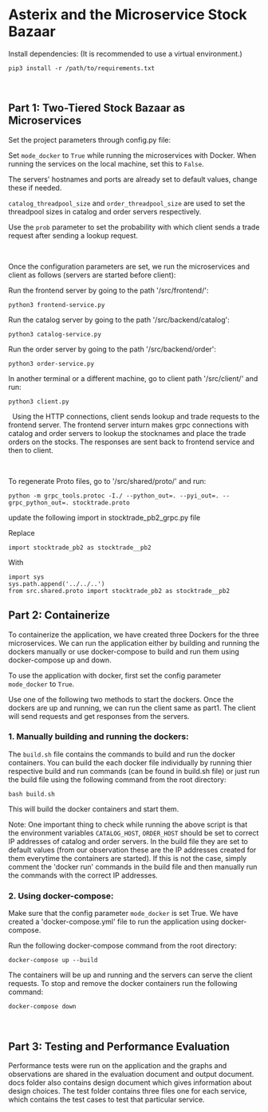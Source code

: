 # Asterix and the Microservice Stock Bazaar

Install dependencies: (It is recommended to use a virtual environment.)

```
pip3 install -r /path/to/requirements.txt
```

&nbsp;

## Part 1: Two-Tiered Stock Bazaar as Microservices

Set the project parameters through config.py file:

Set `mode_docker` to `True` while running the microservices with Docker. When running the services on the local machine, set this to `False`.

The servers' hostnames and ports are already set to default values, change these if needed.

`catalog_threadpool_size` and `order_threadpool_size` are used to set the threadpool sizes in catalog and order servers respectively.

Use the `prob` parameter to set the probability with which client sends a trade request after sending a lookup request.

&nbsp;
&nbsp;

Once the configuration parameters are set, we run the microservices and client as follows (servers are started before client):

Run the frontend server by going to the path '/src/frontend/':

```
python3 frontend-service.py
```

Run the catalog server by going to the path '/src/backend/catalog':

```
python3 catalog-service.py
```

Run the order server by going to the path '/src/backend/order':

```
python3 order-service.py
```

In another terminal or a different machine, go to client path '/src/client/' and run:

```
python3 client.py
```

&nbsp;
Using the HTTP connections, client sends lookup and trade requests to the frontend server. The frontend server inturn makes grpc connections with catalog and order servers to lookup the stocknames and place the trade orders on the stocks. The responses are sent back to frontend service and then to client.

&nbsp;

To regenerate Proto files, go to '/src/shared/proto/' and run:

```
python -m grpc_tools.protoc -I./ --python_out=. --pyi_out=. --grpc_python_out=. stocktrade.proto
```
update the following import in stocktrade_pb2_grpc.py file

Replace
```
import stocktrade_pb2 as stocktrade__pb2
```
With
```
import sys
sys.path.append('../../..')
from src.shared.proto import stocktrade_pb2 as stocktrade__pb2
```

## Part 2: Containerize

To containerize the application, we have created three Dockers for the three microservices. We can run the application either by building and running the dockers manually or use docker-compose to build and run them using docker-compose up and down.

To use the application with docker, first set the config parameter `mode_docker` to `True`.

Use one of the following two methods to start the dockers. Once the dockers are up and running, we can run the client same as part1. The client will send requests and get responses from the servers.

### 1. Manually building and running the dockers:

The `build.sh` file contains the commands to build and run the docker containers. You can build the each docker file individually by running thier respective build and run commands (can be found in build.sh file) or just run the build file using the following command from the root directory:
```
bash build.sh
```
This will build the docker containers and start them.

Note:
One important thing to check while running the above script is that the environment variables `CATALOG_HOST`, `ORDER_HOST` should be set to correct IP addresses of catalog and order servers. In the build file they are set to default values (from our observation these are the IP addresses created for them everytime the containers are started). If this is not the case, simply comment the 'docker run' commands in the build file and then manually run the commands with the correct IP addresses.
&nbsp;
### 2. Using docker-compose:

Make sure that the config parameter `mode_docker` is set True. We have created a 'docker-compose.yml' file to run the application using docker-compose.

Run the following docker-compose command from the root directory:
```
docker-compose up --build
```

The containers will be up and running and the servers can serve the client requests. To stop and remove the docker containers run the following command:
```
docker-compose down
```

&nbsp;
## Part 3: Testing and Performance Evaluation

Performance tests were run on the application and the graphs and observations are shared in the evaluation document and output document. docs folder also contains design document which gives information about design choices. The test folder contains three files one for each service, which contains the test cases to test that particular service.

&nbsp;
